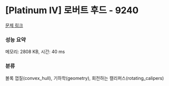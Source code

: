 # [Platinum IV] 로버트 후드 - 9240 

[문제 링크](https://www.acmicpc.net/problem/9240) 

### 성능 요약

메모리: 2808 KB, 시간: 40 ms

### 분류

볼록 껍질(convex_hull), 기하학(geometry), 회전하는 캘리퍼스(rotating_calipers)

